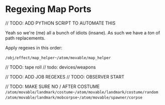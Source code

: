 # Regexing Map Ports

// TODO: ADD PYTHON SCRIPT TO AUTOMATE THIS

Yeah so we're (me) all a bunch of idiots (insane).
As such we have a *ton* of path replacements.

Apply regexes in this order:

`/obj/effect/map_helper`-`/atom/movable/map_helper`

// TODO: tape roll
// todo: devices/weapons

// TODO: ADD JOB REGEXES
// TODO: OBSERVER START

// TODO: MAKE SURE NO / AFTER COSTUME
`/atom/movable/landmark/costume`-`/atom/movable/landmark/costume/random`
`/atom/movable/landmark/mobcorpse`-`/atom/movable/spawner/corpse`
